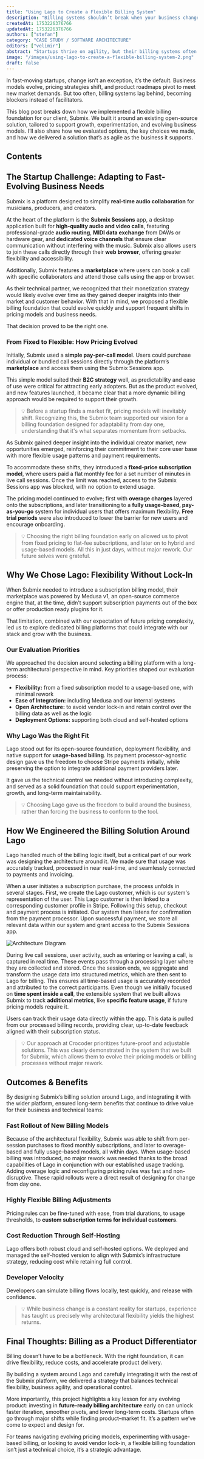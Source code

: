 ```yaml
---
title: "Using Lago to Create a Flexible Billing System"
description: "Billing systems shouldn’t break when your business changes. Startups need flexibility, not lock-in. This post shows how we built a billing foundation that adapts as fast as the product—switching models in days, not months. Powered by open-source tools, designed for change."
createdAt: 1753226376766
updatedAt: 1753226376766
authors: ["stefan"]
category: "CASE STUDY / SOFTWARE ARCHITECTURE"
editors: ["velimir"]
abstract: "Startups thrive on agility, but their billing systems often don’t. While product roadmaps and pricing models shift rapidly in pursuit of growth and product–market fit, billing infrastructure tends to lag behind, creating friction just when flexibility is needed most. In this post, we unpack how we helped Submix, a real-time audio collaboration platform, build a future-proof billing foundation tailored to constant change. By leveraging Lago, an open-source, usage-based billing engine, we delivered a system designed for adaptability, not rigidity. The result: seamless transitions between pricing models, faster go-to-market iterations, and full ownership over billing logic and data. For fast-moving teams, treating billing as a strategic lever, not an afterthought, can unlock speed, resilience, and long-term optionality."
image: "/images/using-lago-to-create-a-flexible-billing-system-2.png"
draft: false
---
```


In fast-moving startups, change isn’t an exception, it’s the default. Business models evolve, pricing strategies shift, and product roadmaps pivot to meet new market demands. But too often, billing systems lag behind, becoming blockers instead of facilitators.

This blog post breaks down how we implemented a flexible billing foundation for our client, Submix. We built it around an existing open-source solution, tailored to support growth, experimentation, and evolving business models. I’ll also share how we evaluated options, the key choices we made, and how we delivered a solution that’s as agile as the business it supports.

## Contents

## The Startup Challenge: Adapting to Fast-Evolving Business Needs

Submix is a platform designed to simplify **real-time audio collaboration** for musicians, producers, and creators.

At the heart of the platform is the **Submix Sessions** app, a desktop application built for **high-quality audio and video calls**, featuring professional-grade **audio routing**, **MIDI data exchange** from DAWs or hardware gear, and **dedicated voice channels** that ensure clear communication without interfering with the music. Submix also allows users to join these calls directly through their **web browser**, offering greater flexibility and accessibility.

Additionally, Submix features a **marketplace** where users can book a call with specific collaborators and attend those calls using the app or browser.

As their technical partner, we recognized that their monetization strategy would likely evolve over time as they gained deeper insights into their market and customer behavior. With that in mind, we proposed a flexible billing foundation that could evolve quickly and support frequent shifts in pricing models and business needs.

That decision proved to be the right one.

### From Fixed to Flexible: How Pricing Evolved

Initially, Submix used a **simple pay-per-call model**. Users could purchase individual or bundled call sessions directly through the platform’s **marketplace** and access them using the Submix Sessions app.

This simple model suited their **B2C strategy** well, as predictability and ease of use were critical for attracting early adopters. But as the product evolved, and new features launched, it became clear that a more dynamic billing approach would be required to support their growth.

<blockquote style="quotes: none;">
<p>💡 Before a startup finds a market fit, pricing models will inevitably shift. Recognizing this, the Submix team supported our vision for a billing foundation designed for adaptability from day one, understanding that it's what separates momentum from setbacks.</p>
</blockquote>

As Submix gained deeper insight into the individual creator market, new opportunities emerged, reinforcing their commitment to their core user base with more flexible usage patterns and payment requirements.

To accommodate these shifts, they introduced a **fixed-price subscription model**, where users paid a flat monthly fee for a set number of minutes in live call sessions. Once the limit was reached, access to the Submix Sessions app was blocked, with no option to extend usage.

The pricing model continued to evolve; first with **overage charges** layered onto the subscriptions, and later transitioning to a **fully usage-based, pay-as-you-go** system for individual users that offers maximum flexibility. **Free trial periods** were also introduced to lower the barrier for new users and encourage onboarding.

<blockquote style="quotes: none;">
<p>💡  Choosing the right billing foundation early on allowed us to pivot from fixed pricing to flat-fee subscriptions, and later on to hybrid and usage-based models. All this in just days, without major rework. Our future selves were grateful.</p>
</blockquote>

## Why We Chose Lago: Flexibility Without Lock-In

When Submix needed to introduce a subscription billing model, their marketplace was powered by Medusa v1, an open-source commerce engine that, at the time, didn’t support subscription payments out of the box or offer production ready plugins for it.

That limitation, combined with our expectation of future pricing complexity, led us to explore dedicated billing platforms that could integrate with our stack and grow with the business.

### Our Evaluation Priorities

We approached the decision around selecting a billing platform with a long-term architectural perspective in mind. Key priorities shaped our evaluation process:

- **Flexibility:** from a fixed subscription model to a usage-based one, with minimal rework
- **Ease of Integration:** including Medusa and our internal systems
- **Open Architecture:** to avoid vendor lock-in and retain control over the billing data as well as the logic
- **Deployment Options:** supporting both cloud and self-hosted options

### Why Lago Was the Right Fit

Lago stood out for its open-source foundation, deployment flexibility, and native support for **usage-based billing**. Its payment processor-agnostic design gave us the freedom to choose Stripe payments initially, while preserving the option to integrate additional payment providers later.

It gave us the technical control we needed without introducing complexity, and served as a solid foundation that could support experimentation, growth, and long-term maintainability.

<blockquote style="quotes: none;">
<p>💡 Choosing Lago gave us the freedom to build around the business, rather than forcing the business to conform to the tool.</p>
</blockquote>

## How We Engineered the Billing Solution Around Lago

Lago handled much of the billing logic itself, but a critical part of our work was designing the architecture around it. We made sure that usage was accurately tracked, processed in near real-time, and seamlessly connected to payments and invoicing.

When a user initiates a subscription purchase, the process unfolds in several stages. First, we create the Lago customer, which is our system's representation of the user. This Lago customer is then linked to a corresponding customer profile in Stripe. Following this setup, checkout and payment process is initiated. Our system then listens for confirmation from the payment processor. Upon successful payment, we store all relevant data within our system and grant access to the Submix Sessions app.

![Architecture Diagram](/images/using-lago-to-create-a-flexible-billing-system/stefan-submix-diagram.png)

During live call sessions, user activity, such as entering or leaving a call, is captured in real time. These events pass through a processing layer where they are collected and stored. Once the session ends, we aggregate and transform the usage data into structured metrics, which are then sent to Lago for billing. This ensures all time-based usage is accurately recorded and attributed to the correct participants. Even though we initially focused on **time spent inside a call**, the extensible system that we built allows Submix to track **additional metrics**, like **specific feature usage**, if future pricing models require it.

Users can track their usage data directly within the app. This data is pulled from our processed billing records, providing clear, up-to-date feedback aligned with their subscription status.

<blockquote style="quotes: none;">
<p>💡 Our approach at Crocoder prioritizes future-proof and adjustable solutions. This was clearly demonstrated in the system that we built for Submix, which allows them to evolve their pricing models or billing processes without major rework.</p>
</blockquote>

## Outcomes & Benefits

By designing Submix’s billing solution around Lago, and integrating it with the wider platform, ensured long-term benefits that continue to drive value for their business and technical teams:

### Fast Rollout of New Billing Models

Because of the architectural flexibility, Submix was able to shift from per-session purchases to fixed monthly subscriptions, and later to overage-based and fully usage-based models, all within days. When usage-based billing was introduced, no major rework was needed thanks to the broad capabilities of Lago in conjunction with our established usage tracking. Adding overage logic and reconfiguring pricing rules was fast and non-disruptive. These rapid rollouts were a direct result of  designing for change from day one.


### Highly Flexible Billing Adjustments

Pricing rules can be fine-tuned with ease, from trial durations, to usage thresholds, to **custom subscription terms for individual customers**.

### Cost Reduction Through Self-Hosting

Lago offers both robust cloud and self-hosted options. We deployed and managed the self-hosted version to align with Submix’s infrastructure strategy, reducing cost while retaining full control.

### Developer Velocity

Developers can simulate billing flows locally, test quickly, and release with confidence.

<blockquote style="quotes: none;">
<p>💡 While business change is a constant reality for startups, experience has taught us precisely why architectural flexibility yields the highest returns.</p>
</blockquote>

## Final Thoughts: Billing as a Product Differentiator

Billing doesn’t have to be a bottleneck. With the right foundation, it can drive flexibility, reduce costs, and accelerate product delivery.

By building a system around Lago and carefully integrating it with the rest of the Submix platform, we delivered a strategy that balances technical flexibility, business agility, and operational control.

More importantly, this project highlights a key lesson for any evolving product: investing in **future-ready billing architecture** early on can unlock faster iteration, smoother pivots, and lower long-term costs. Startups often go through major shifts while finding product–market fit. It’s a pattern we’ve come to expect and design for.

For teams navigating evolving pricing models, experimenting with usage-based billing, or looking to avoid vendor lock-in, a flexible billing foundation isn’t just a technical choice, it’s a strategic advantage.